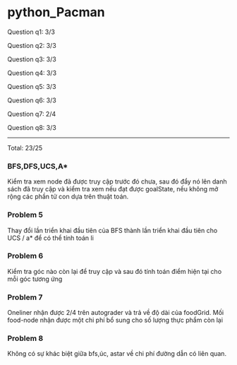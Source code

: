 # python_Pacman
Question q1: 3/3

Question q2: 3/3

Question q3: 3/3

Question q4: 3/3

Question q5: 3/3

Question q6: 3/3

Question q7: 2/4

Question q8: 3/3

------------------
Total: 23/25

### BFS,DFS,UCS,A*
Kiểm tra xem node đã được truy cập trước đó chưa, sau đó đẩy nó lên danh sách đã truy cập và kiểm tra xem nếu đạt được goalState, nếu không mở rộng các phần tử con dựa trên thuật toán.


### Problem 5
Thay đổi lần triển khai đầu tiên của BFS thành lần triển khai đầu tiên cho UCS / a* để có thể tính toán li

### Problem 6
Kiểm tra góc nào còn lại để truy cập và sau đó tính toán điểm hiện tại cho mỗi góc tương ứng

### Problem 7
Oneliner nhận được 2/4 trên autograder và trả về độ dài của foodGrid. Mối food-node nhận được một chi phí bổ sung cho số lượng thực phẩm còn lại
### Problem 8
Không có sự khác biệt giữa bfs,úc, astar về chi phí đường dẫn có liên quan.




